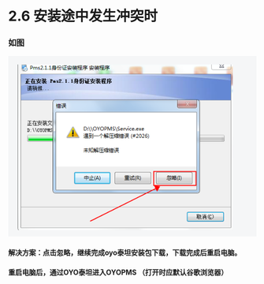 # 2.6 安装途中发生冲突时

### 如图

![](../../../.gitbook/assets/image%20%28250%29.png)

#### 解决方案：点击忽略，继续完成oyo泰坦安装包下载，下载完成后重启电脑。

#### 重启电脑后，通过OYO泰坦进入OYOPMS （打开时应默认谷歌浏览器）



